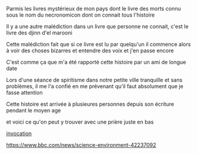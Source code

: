 Parmis les livres mystérieux de mon pays dont le livre des morts connu sous le nom du necronomicon dont on connait tous l'histoire

Il y a une autre malédiction dans un livre que personne ne connait, c'est le livre des djinn d'el marooni

Cette malédiction fait que si ce livre est lu par quelqu'un il commence alors à voir des choses bizarres et entendre des voix et j'en passe encore

C'est comme ça que m'a été rapporté cette histoire par un ami de longue date

Lors d'une séance de spiritisme dans notre petite ville tranquille et sans problèmes, il me l'a confié en me prévenant qu'il faut absolument que je fasse attention

Cette histoire est arrivée à plusieures personnes depuis son écriture pendant le moyen age

et voici ce qu'on peut y trouver avec une prière juste en bas

[invocation](https://scontent-cdt1-1.xx.fbcdn.net/v/t1.0-0/p480x480/98183936_10158495313471108_2784022720667451392_o.jpg?_nc_cat=101&_nc_sid=110474&_nc_ohc=bkT2XF11V_AAX9ST6CP&_nc_ht=scontent-cdt1-1.xx&_nc_tp=6&oh=296d5c15d56a51865fd3d5ec590434ff&oe=5EE500BB)

https://www.bbc.com/news/science-environment-42237092
